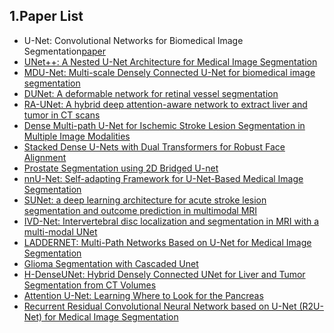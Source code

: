 ## 1.Paper List
  * U-Net: Convolutional Networks for Biomedical Image Segmentation[paper](https://arxiv.org/pdf/1505.04597.pdf)
  * [UNet++: A Nested U-Net Architecture for Medical Image Segmentation](https://arxiv.org/pdf/1807.10165.pdf)
  * [MDU-Net: Multi-scale Densely Connected U-Net for biomedical image segmentation](https://arxiv.org/pdf/1812.00352.pdf)
  * [DUNet: A deformable network for retinal vessel segmentation](https://arxiv.org/pdf/1811.01206.pdf)
  * [RA-UNet: A hybrid deep attention-aware network to extract liver and tumor in CT scans](https://arxiv.org/pdf/1811.01328.pdf)
  * [Dense Multi-path U-Net for Ischemic Stroke Lesion Segmentation in Multiple Image Modalities](https://arxiv.org/pdf/1810.07003.pdf)
  * [Stacked Dense U-Nets with Dual Transformers for Robust Face Alignment](https://arxiv.org/pdf/1812.01936.pdf)
  * [Prostate Segmentation using 2D Bridged U-net](https://arxiv.org/pdf/1807.04459.pdf)
  * [nnU-Net: Self-adapting Framework for U-Net-Based Medical Image Segmentation](https://arxiv.org/pdf/1809.10486.pdf)
  * [SUNet: a deep learning architecture for acute stroke lesion segmentation and
outcome prediction in multimodal MRI](https://arxiv.org/pdf/1810.13304.pdf)
  * [IVD-Net: Intervertebral disc localization and segmentation in MRI with a multi-modal UNet](https://arxiv.org/pdf/1811.08305.pdf)
  * [LADDERNET: Multi-Path Networks Based on U-Net for Medical Image Segmentation](https://arxiv.org/pdf/1810.07810.pdf)
  * [Glioma Segmentation with Cascaded Unet](https://arxiv.org/pdf/1810.04008.pdf)
  * [H-DenseUNet: Hybrid Densely Connected UNet for Liver and Tumor Segmentation from CT Volumes](https://arxiv.org/pdf/1709.07330.pdf)
  * [Attention U-Net: Learning Where to Look for the Pancreas](https://arxiv.org/pdf/1804.03999.pdf)
  * [Recurrent Residual Convolutional Neural Network based on U-Net (R2U-Net) for Medical Image Segmentation](https://arxiv.org/pdf/1802.06955.pdf)
